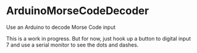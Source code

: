 # ArduinoMorseCodeDecoder
Use an Arduino to decode Morse Code input

This is a work in progress. But for now, just hook up a button to digital input 7 and use a serial monitor to see the dots and dashes.
